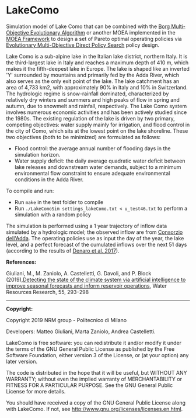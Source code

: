 # LakeComo
Simulation model of Lake Como that can be combined with the [Borg Multi-Objective Evolutionary Algorithm](http://borgmoea.org/) or another MOEA implemented in the [MOEA Framework](http://moeaframework.org/) to design a set of Pareto optimal operating policies via [Evolutionary Multi-Objective Direct Policy Search](https://ascelibrary.org/doi/abs/10.1061/(ASCE)WR.1943-5452.0000570) policy design. 

Lake Como is a sub-alpine lake in the Italian lake district, northern Italy. It is the third-largest lake in Italy and reaches a maximum depth of 410 m, which makes it the fifth-deepest lake in Europe. The lake is shaped like an inverted 'Y' surrounded by mountains and primarily fed by the Adda River, which also serves as the only exit point of the lake. The lake catchment has an area of 4,733 km2, with approximately 90% in Italy and 10% in Switzerland. The hydrologic regime is snow-rainfall dominated, characterized by relatively dry winters and summers and high peaks of flow in spring and autumn, due to snowmelt and rainfall, respectively.
The Lake Como system involves numerous economic activities and has been actively studied since the 1980s. The existing regulation of the lake is driven by two primary, competing objectives: water supply mainly for irrigation, and flood control in the city of Como, which sits at the lowest point on the lake shoreline. These two objectives (both to be minimized) are formulated as follows:
* Flood control: the average annual number of flooding days in the simulation horizon.
* Water supply deficit: the daily average quadratic water deficit between lake releases and downstream water demands, subject to a minimum environmental flow constraint to ensure adequate environmental conditions in the Adda River.

To compile and run:
* Run `make` in the test folder to compile
* Run `./LakeComoSim settings_lakeComo.txt < u_test46.txt` to perform a simulation with a random policy

The simulation is performed using a 1 year trajectory of inflow data simulated by a hydrologic model; the observed inflow are from [Consorzio dell'Adda](http://www.addaconsorzio.it/). The operating policies use as input the day of the year, the lake level, and a perfect forecast of the cumulated inflows over the next 51 days (according to the results of [Denaro et al. 2017](https://www.sciencedirect.com/science/article/pii/S0309170816304651)).

**References:**

Giuliani, M., M. Zaniolo, A. Castelletti, G. Davoli, and P. Block (2019),[Detecting the state of the climate system via artificial intelligence to improve seasonal forecasts and inform reservoir operations](https://agupubs.onlinelibrary.wiley.com/doi/10.1029/2019WR025035), Water Resources Research, 55, 293–298

----
**Copyright:**
  
Copyright 2019 NRM group - Politecnico di Milano
  
Developers: Matteo Giuliani, Marta Zaniolo, Andrea Castelletti.
  
LakeComo is free software: you can redistribute it and/or modify it under the terms of the GNU General Public License as published by the Free Software Foundation, either version 3 of the License, or (at your option) any later version.
  
The code is distributed in the hope that it will be useful, but WITHOUT ANY WARRANTY; without even the implied warranty of MERCHANTABILITY or FITNESS FOR A PARTICULAR PURPOSE.  See the GNU General Public License for more details.
  
You should have received a copy of the GNU General Public License along with LakeComo.  If not, see <http://www.gnu.org/licenses/licenses.en.html>.
